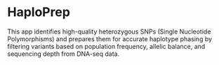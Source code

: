 # HaploPrep
This app identifies high-quality heterozygous SNPs (Single Nucleotide Polymorphisms) and prepares them for accurate haplotype phasing by filtering variants based on population frequency, allelic balance, and sequencing depth from DNA-seq data.
